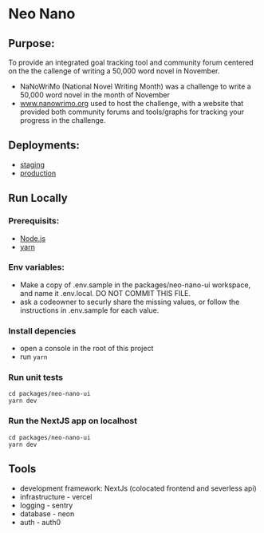 # Neo Nano

## Purpose:

To provide an integrated goal tracking tool and community forum centered on the the callenge of writing a 50,000 word novel in November. 

- NaNoWriMo (National Novel Writing Month) was a challenge to write a 50,000 word novel in the month of November
- www.nanowrimo.org used to host the challenge, with a website that provided both community forums and tools/graphs for tracking your progress in the challenge.

## Deployments:

- [staging](https://neo-nano.vercel.app/)
- [production](https://www.novel-november.com/)

## Run Locally

### Prerequisits:

- [Node.js](https://nodejs.org/en)
- [yarn](https://classic.yarnpkg.com/lang/en/docs/install/#mac-stable)

### Env variables:
- Make a copy of .env.sample in the packages/neo-nano-ui workspace, and name it .env.local. DO NOT COMMIT THIS FILE.
- ask a codeowner to securly share the missing values, or follow the instructions in .env.sample for each value. 


### Install depencies

- open a console in the root of this project
- run `yarn`

### Run unit tests

```
cd packages/neo-nano-ui
yarn dev
```

### Run the NextJS app on localhost

```
cd packages/neo-nano-ui
yarn dev
```


## Tools

- development framework: NextJs (colocated frontend and severless api)
- infrastructure - vercel
- logging - sentry
- database - neon
- auth - auth0 
